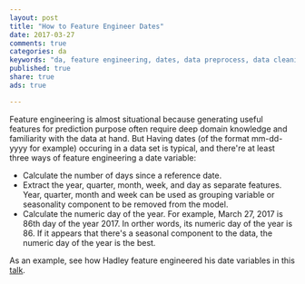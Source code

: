 ```yaml
---
layout: post
title: "How to Feature Engineer Dates"
date: 2017-03-27
comments: true
categories: da
keywords: "da, feature engineering, dates, data preprocess, data cleaning, seasonality"
published: true
share: true
ads: true

---
```


Feature engineering is almost situational because generating useful features for prediction purpose often require deep domain knowledge and familiarity with the data at hand. But Having dates (of the format mm-dd-yyyy for example) occuring in a data set is typical, and there're at least three ways of feature engineering a date variable: 

* Calculate the number of days since a reference date.
* Extract the year, quarter, month, week, and day as separate features. Year, quarter, month and week can be used as grouping variable or seasonality component to be removed from the model.
* Calculate the numeric day of the year. For example, March 27, 2017 is 86th day of the year 2017. In orther words, its numeric day of the year is 86. If it appears that there's a seasonal component to the data, the numeric day of the year is the best.

As an example, see how Hadley feature engineered his date variables in this [talk](https://www.rstudio.com/resources/webinars/pipelines-for-data-analysis-in-r/).